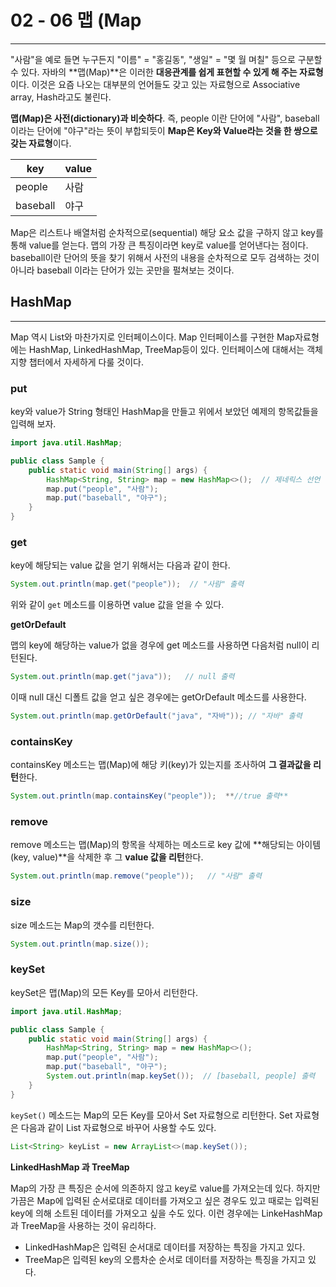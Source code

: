 # 02 - 06 맵 (Map

------

"사람"을 예로 들면 누구든지 "이름" = "홍길동", "생일" = "몇 월 며칠" 등으로 구분할 수 있다. 자바의 **맵(Map)**은 이러한 **대응관계를 쉽게 표현할 수 있게 해 주는 자료형**이다. 이것은 요즘 나오는 대부분의 언어들도 갖고 있는 자료형으로 Associative array, Hash라고도 불린다.

**맵(Map)은 사전(dictionary)과 비슷하다**. 즉, people 이란 단어에 "사람", baseball 이라는 단어에 "야구"라는 뜻이 부합되듯이 **Map은 Key와 Value라는 것을 한 쌍으로 갖는 자료형**이다.

| key      | value |
| -------- | ----- |
| people   | 사람  |
| baseball | 야구  |

Map은 리스트나 배열처럼 순차적으로(sequential) 해당 요소 값을 구하지 않고 key를 통해 value를 얻는다. 맵의 가장 큰 특징이라면 key로 value를 얻어낸다는 점이다. baseball이란 단어의 뜻을 찾기 위해서 사전의 내용을 순차적으로 모두 검색하는 것이 아니라 baseball 이라는 단어가 있는 곳만을 펄쳐보는 것이다.

## HashMap

------

Map 역시 List와 마찬가지로 인터페이스이다. Map 인터페이스를 구현한 Map자료형에는 HashMap, LinkedHashMap, TreeMap등이 있다. 인터페이스에 대해서는 객체지향 챕터에서 자세하게 다룰 것이다.

### put

key와 value가 String 형태인 HashMap을 만들고 위에서 보았던 예제의 항목값들을 입력해 보자.

```java
import java.util.HashMap;

public class Sample {
    public static void main(String[] args) {
        HashMap<String, String> map = new HashMap<>();  // 제네릭스 선언
        map.put("people", "사람");
        map.put("baseball", "야구");
    }
}
```

### get

key에 해당되는 value 값을 얻기 위해서는 다음과 같이 한다.

```java
System.out.println(map.get("people"));  // "사람" 출력
```

위와 같이 `get` 메소드를 이용하면 value 값을 얻을 수 있다.

**getOrDefault**

맵의 key에 해당하는 value가 없을 경우에 get 메소드를 사용하면 다음처럼 null이 리턴된다.

```java
System.out.println(map.get("java"));   // null 출력
```

이때 null 대신 디폴트 값을 얻고 싶은 경우에는 getOrDefault 메소드를 사용한다.

```java
System.out.println(map.getOrDefault("java", "자바")); // "자바" 출력
```

### containsKey

containsKey 메소드는 맵(Map)에 해당 키(key)가 있는지를 조사하여 **그 결과값을 리턴**한다.

```java
System.out.println(map.containsKey("people"));  **//true 출력**
```

### remove

remove 메소드는 맵(Map)의 항목을 삭제하는 메소드로 key 값에 **해당되는 아이템(key, value)**을 삭제한 후 그 **value 값을 리턴**한다.

```java
System.out.println(map.remove("people"));   // "사람" 출력
```

### size

size 메소드는 Map의 갯수를 리턴한다.

```java
System.out.println(map.size());  
```

### keySet

keySet은 맵(Map)의 모든 Key를 모아서 리턴한다.

```java
import java.util.HashMap;

public class Sample {
    public static void main(String[] args) {
        HashMap<String, String> map = new HashMap<>();
        map.put("people", "사람");
        map.put("baseball", "야구");
        System.out.println(map.keySet());  // [baseball, people] 출력
    }
}
```

`keySet()` 메소드는 Map의 모든 Key를 모아서 Set 자료형으로 리턴한다. Set 자료형은 다음과 같이 List 자료형으로 바꾸어 사용할 수도 있다.

```java
List<String> keyList = new ArrayList<>(map.keySet());
```

**LinkedHashMap 과 TreeMap**

Map의 가장 큰 특징은 순서에 의존하지 않고 key로 value를 가져오는데 있다. 하지만 가끔은 Map에 입력된 순서로대로 데이터를 가져오고 싶은 경우도 있고 때로는 입력된 key에 의해 소트된 데이터를 가져오고 싶을 수도 있다. 이런 경우에는 LinkeHashMap과 TreeMap을 사용하는 것이 유리하다.

- LinkedHashMap은 입력된 순서대로 데이터를 저장하는 특징을 가지고 있다.
- TreeMap은 입력된 key의 오름차순 순서로 데이터를 저장하는 특징을 가지고 있다.